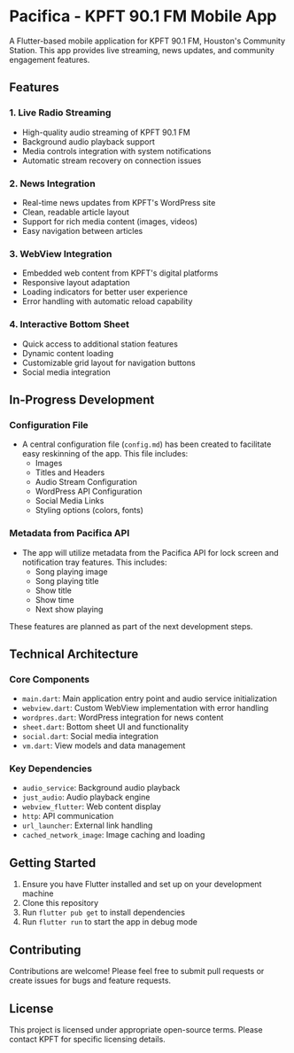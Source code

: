 # Pacifica - KPFT 90.1 FM Mobile App

A Flutter-based mobile application for KPFT 90.1 FM, Houston's Community Station. This app provides live streaming, news updates, and community engagement features.

## Features

### 1. Live Radio Streaming
- High-quality audio streaming of KPFT 90.1 FM
- Background audio playback support
- Media controls integration with system notifications
- Automatic stream recovery on connection issues

### 2. News Integration
- Real-time news updates from KPFT's WordPress site
- Clean, readable article layout
- Support for rich media content (images, videos)
- Easy navigation between articles

### 3. WebView Integration
- Embedded web content from KPFT's digital platforms
- Responsive layout adaptation
- Loading indicators for better user experience
- Error handling with automatic reload capability

### 4. Interactive Bottom Sheet
- Quick access to additional station features
- Dynamic content loading
- Customizable grid layout for navigation buttons
- Social media integration

## In-Progress Development

### Configuration File
- A central configuration file (`config.md`) has been created to facilitate easy reskinning of the app. This file includes:
  - Images
  - Titles and Headers
  - Audio Stream Configuration
  - WordPress API Configuration
  - Social Media Links
  - Styling options (colors, fonts)

### Metadata from Pacifica API
- The app will utilize metadata from the Pacifica API for lock screen and notification tray features. This includes:
  - Song playing image
  - Song playing title
  - Show title
  - Show time
  - Next show playing

These features are planned as part of the next development steps.

## Technical Architecture

### Core Components

- `main.dart`: Main application entry point and audio service initialization
- `webview.dart`: Custom WebView implementation with error handling
- `wordpres.dart`: WordPress integration for news content
- `sheet.dart`: Bottom sheet UI and functionality
- `social.dart`: Social media integration
- `vm.dart`: View models and data management

### Key Dependencies

- `audio_service`: Background audio playback
- `just_audio`: Audio playback engine
- `webview_flutter`: Web content display
- `http`: API communication
- `url_launcher`: External link handling
- `cached_network_image`: Image caching and loading

## Getting Started

1. Ensure you have Flutter installed and set up on your development machine
2. Clone this repository
3. Run `flutter pub get` to install dependencies
4. Run `flutter run` to start the app in debug mode

## Contributing

Contributions are welcome! Please feel free to submit pull requests or create issues for bugs and feature requests.

## License

This project is licensed under appropriate open-source terms. Please contact KPFT for specific licensing details.
